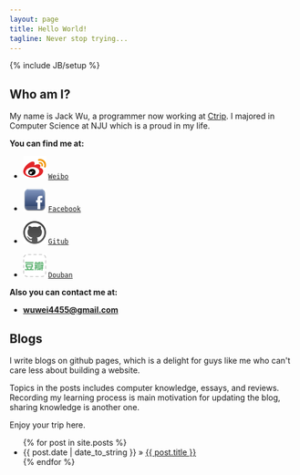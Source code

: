 ```yaml
---
layout: page
title: Hello World!
tagline: Never stop trying... 
---
```

{% include JB/setup %}

## Who am I?

My name is Jack Wu, a programmer now working at [Ctrip](http://www.ctrip.com).
I majored in Computer Science at NJU which is a proud in my life.


**You can find me at:**

+ [<img src="./images/weibo.png" alt="Weibo" style="width: 40px;"/>](http://weibo.com/1921727853/profile) [`Weibo`](http://weibo.com/1921727853/profile)

+ [<img src="./images/facebook.png" alt="Facebook" style="width: 40px;"/>](http://www.facebook.com/wei.wu.353250) [`Facebook`](http://www.facebook.com/wei.wu.353250)

+ [<img src="./images/github.png" alt="Github" style="width: 40px;"/>](https://github.com/JackWuCode) [`Gitub`](https://github.com/JackWuCode)

+ [<img src="./images/douban.png" alt="Douban" style="width: 40px;"/>](http://www.douban.com/people/38501585/) [`Douban`](http://www.douban.com/people/38501585/)


**Also you can contact me at:**  

+ **<wuwei4455@gmail.com>**
    
## Blogs

I write blogs on github pages, which is a delight for guys like me who can't care less about building a website.

Topics in the posts includes computer knowledge, essays, and reviews. Recording my learning process is main  motivation for updating the blog, sharing knowledge is another one.

Enjoy your trip here.

<ul class="posts">
  {% for post in site.posts %}
    <li><span>{{ post.date | date_to_string }}</span> &raquo; <a href="{{ BASE_PATH }}{{ post.url }}">{{ post.title }}</a></li>
  {% endfor %}
</ul>
